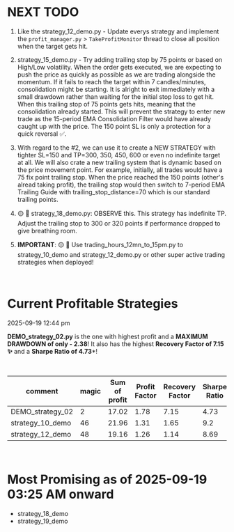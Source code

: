 # NEXT TODO

1. Like the strategy_12_demo.py - Update everys strategy and implement the `profit_manager.py` > `TakeProfitMonitor` thread to close all position when the target gets hit.

2. strategy_15_demo.py - Try adding trailing stop by 75 points or based on High/Low volatility. When the order gets executed, we are expecting to push the price as quickly as possible as we are trading alongside the momentum. If it fails to reach the target within 7 candles/minutes, consolidation might be starting. It is alright to exit immediately with a small drawdown rather than waiting for the initial stop loss to get hit. When this trailing stop of 75 points gets hits, meaning that the consolidation already started. This will prevent the strategy to enter new trade as the 15-period EMA Consolidation Filter would have already caught up with the price. The 150 point SL is only a protection for a quick reversal ✅.

3. With regard to the #2, we can use it to create a NEW STRATEGY with tighter SL=150 and TP=300, 350, 450, 600 or even no indefinite target at all. We will also crate a new trailing system that is dynamic based on the price movement point. For example, initially, all trades would have a 75 fix point trailing stop. When the price reached the 150 points (other's alread taking profit), the trailing stop would then switch to 7-period EMA Trailing Guide with trailing_stop_distance=70 which is our standard trailing points.

4. 🟡 🎯 strategy_18_demo.py: OBSERVE this. This strategy has indefinite TP. Adjust the trailing stop to 300 or 320 points if performance dropped to give breathing room.

5. **IMPORTANT**: 🟡 🎯 Use trading_hours_12mn_to_15pm.py to strategy_10_demo and strategy_12_demo.py or other super active trading strategies when deployed!

&nbsp; 
&nbsp; 

# Current Profitable Strategies
2025-09-19 12:44 pm 

**DEMO_strategy_02.py** is the one with highest profit and a **MAXIMUM DRAWDOWN of only - 2.38**! It also has the highest **Recovery Factor of 7.15 ✨** and a **Sharpe Ratio of 4.73***!

&nbsp; 
&nbsp; 

| comment | magic | Sum of profit | Profit Factor | Recovery Factor | Sharpe Ratio | Maximum Drawdown |
| --- | --- | --- | --- | --- | --- | --- |
| DEMO_strategy_02 | 2 | 17.02 | 1.78 | 7.15 | 4.73 | -2.38 |
| strategy_10_demo | 46 | 21.96 | 1.31 | 1.65 | 9.2 | -13.33 |
| strategy_12_demo | 48 | 19.16 | 1.26 | 1.14 | 8.69 | -16.88 |


&nbsp; 
&nbsp; 

# Most Promising as of 2025-09-19 03:25 AM onward 

* strategy_18_demo
* strategy_19_demo